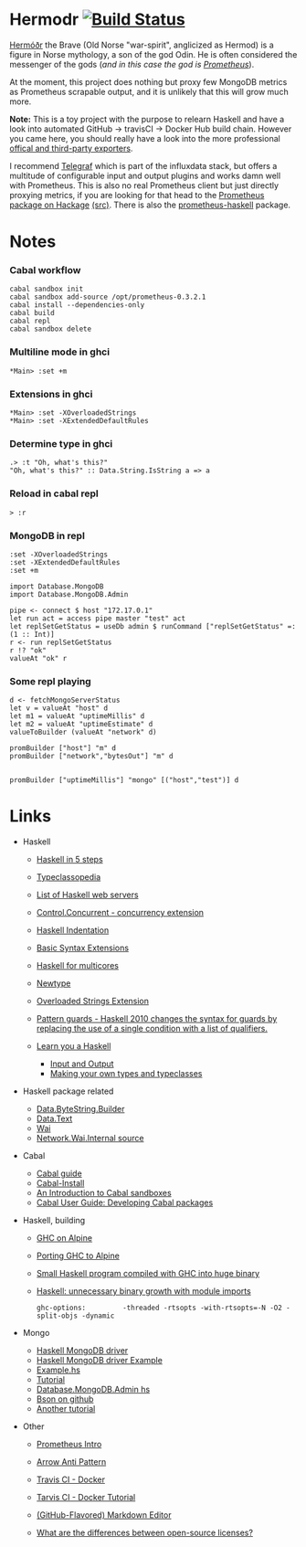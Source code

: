 # Hermodr [![Build Status](https://travis-ci.org/lightblu/hermodr.svg)](https://travis-ci.org/lightblu/hermodr)

[Hermóðr](https://en.wikipedia.org/wiki/Herm%C3%B3%C3%B0r) the Brave (Old Norse "war-spirit", anglicized as Hermod) is a figure in Norse mythology, a son of the god Odin. He is often considered the messenger of the gods (*and in this case the god is [Prometheus](prometheus.io)*).

At the moment, this project does nothing but proxy few MongoDB metrics as Prometheus
scrapable output, and it is unlikely that this will grow much more.

**Note:** This is a toy project with the purpose to relearn Haskell and have a look into
automated GitHub -> travisCI -> Docker Hub build chain. However you came here, you should
really have a look into the more professional
[offical and third-party exporters](https://prometheus.io/docs/instrumenting/exporters/).

I recommend
[Telegraf](https://influxdata.com/time-series-platform/telegraf/)
which is part of the influxdata stack, but offers a multitude of configurable
input and output plugins and works damn well with Prometheus.
This is also no real Prometheus client but just directly proxying metrics,
if you are looking for that head to the
[Prometheus package on Hackage](https://hackage.haskell.org/package/prometheus)
[(src)](https://github.com/LukeHoersten/prometheus).
There is also the [prometheus-haskell](https://github.com/fimad/prometheus-haskell) package.


Notes
=====

### Cabal workflow

    cabal sandbox init
    cabal sandbox add-source /opt/prometheus-0.3.2.1
    cabal install --dependencies-only
    cabal build
    cabal repl
    cabal sandbox delete

### Multiline mode in ghci

    *Main> :set +m

### Extensions in ghci

    *Main> :set -XOverloadedStrings
    *Main> :set -XExtendedDefaultRules

### Determine type in ghci

    .> :t "Oh, what's this?"
    "Oh, what's this?" :: Data.String.IsString a => a

### Reload in cabal repl

    > :r

### MongoDB in repl

    :set -XOverloadedStrings
    :set -XExtendedDefaultRules
    :set +m

    import Database.MongoDB
    import Database.MongoDB.Admin

    pipe <- connect $ host "172.17.0.1"
    let run act = access pipe master "test" act
    let replSetGetStatus = useDb admin $ runCommand ["replSetGetStatus" =: (1 :: Int)]
    r <- run replSetGetStatus
    r !? "ok"
    valueAt "ok" r

### Some repl playing

    d <- fetchMongoServerStatus
    let v = valueAt "host" d
    let m1 = valueAt "uptimeMillis" d
    let m2 = valueAt "uptimeEstimate" d
    valueToBuilder (valueAt "network" d)

    promBuilder ["host"] "m" d
    promBuilder ["network","bytesOut"] "m" d


    promBuilder ["uptimeMillis"] "mongo" [("host","test")] d



Links
=====

- Haskell

  - [Haskell in 5 steps](https://wiki.haskell.org/Haskell_in_5_steps)
  - [Typeclassopedia](https://wiki.haskell.org/Typeclassopedia)
  - [List of Haskell web servers](https://wiki.haskell.org/Web/Servers)
  - [Control.Concurrent - concurrency extension](https://downloads.haskell.org/~ghc/7.0.3/docs/html/libraries/base-4.3.1.0/Control-Concurrent.html)
  - [Haskell Indentation](https://en.wikibooks.org/wiki/Haskell/Indentation)
  - [Basic Syntax Extensions](https://www.schoolofhaskell.com/school/to-infinity-and-beyond/pick-of-the-week/guide-to-ghc-extensions/basic-syntax-extensions#overloadedstrings)
  - [Haskell for multicores](https://wiki.haskell.org/Haskell_for_multicores)
  - [Newtype](https://wiki.haskell.org/Newtype)
  - [Overloaded Strings Extension](https://ocharles.org.uk/blog/posts/2014-12-17-overloaded-strings.html)
  - [Pattern guards - Haskell 2010 changes the syntax for guards by replacing the use of a single condition with a list of qualifiers.](https://wiki.haskell.org/Pattern_guard)

  - [Learn you a Haskell](http://learnyouahaskell.com/)
    - [Input and Output](http://learnyouahaskell.com/input-and-output)
    - [Making your own types and typeclasses](http://learnyouahaskell.com/making-our-own-types-and-typeclasses)

- Haskell package related

  - [Data.ByteString.Builder](https://hackage.haskell.org/package/bytestring-0.10.8.1/docs/Data-ByteString-Builder.html)
  - [Data.Text](https://hackage.haskell.org/package/text-1.2.2.1/docs/Data-Text.html)
  - [Wai](http://hackage.haskell.org/package/wai)
  - [Network.Wai.Internal source](https://hackage.haskell.org/package/wai-3.0.3.0/docs/src/Network-Wai-Internal.html)

- Cabal

  - [Cabal guide](http://katychuang.com/cabal-guide/)
  - [Cabal-Install](https://wiki.haskell.org/Cabal-Install#Installing_a_package)
  - [An Introduction to Cabal sandboxes](http://coldwa.st/e/blog/2013-08-20-Cabal-sandbox.html)
  - [Cabal User Guide: Developing Cabal packages](https://www.haskell.org/cabal/users-guide/developing-packages.html)

- Haskell, building

  - [GHC on Alpine](https://github.com/mitchty/alpine-linux-ghc-bootstrap/tree/master)
  - [Porting GHC to Alpine](https://wiki.alpinelinux.org/wiki/Porting_GHC_to_Alpine)
  - [Small Haskell program compiled with GHC into huge binary](http://stackoverflow.com/questions/6115459/small-haskell-program-compiled-with-ghc-into-huge-binary)
  - [Haskell: unnecessary binary growth with module imports](http://stackoverflow.com/questions/9198112/haskell-unnecessary-binary-growth-with-module-imports/9198223#9198223)

        ghc-options:         -threaded -rtsopts -with-rtsopts=-N -O2 -split-objs -dynamic

- Mongo

  - [Haskell MongoDB driver](https://github.com/mongodb-haskell/mongodb)
  - [Haskell MongoDB driver Example](https://github.com/mongodb-haskell/mongodb/blob/master/doc/Example.hs)
  - [Example.hs](https://github.com/mongodb-haskell/mongodb/blob/master/doc/Example.hs)
  - [Tutorial](https://github.com/TonyGen/mongoDB-haskell/blob/master/doc/tutorial.md)
  - [Database.MongoDB.Admin hs](https://github.com/mongodb-haskell/mongodb/blob/master/Database/MongoDB/Admin.hs)
  - [Bson on github](https://github.com/mongodb-haskell/bson)
  - [Another tutorial](http://stevepowell.ca/mongo-haskell.html)


- Other
  - [Prometheus Intro](https://groob.io/posts/prometheus-intro/)
  - [Arrow Anti Pattern](http://www.c2.com/cgi/wiki?ArrowAntiPattern)
  - [Travis CI - Docker](https://docs.travis-ci.com/user/docker/)
  - [Tarvis CI - Docker Tutorial](https://sebest.github.io/post/using-travis-ci-to-build-docker-images/)

  - [(GitHub-Flavored) Markdown Editor](https://jbt.github.io/markdown-editor)
  - [What are the differences between open-source licenses?](http://zgp.org/~dmarti/qanda/what-are-the-differences-between-open-source-licenses/)
